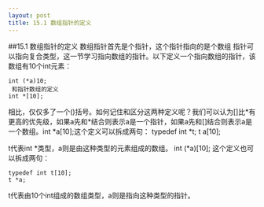 ```yaml
---
layout: post
title: 15.1 数组指针的定义
---
```

##15.1 数组指针的定义
数组指针首先是个指针，这个指针指向的是个数组 指针可以指向复合类型，这一节学习指向数组的指针。以下定义一个指向数组的指针，该数组有10个int元素：

	int (*a)10;
	 和指针数组的定义
	int *[10];
相比，仅仅多了一个()括号。如何记住和区分这两种定义呢？我们可以认为\[\]比\*有更高的优先级，如果a先和\*结合则表示a是一个指针，如果a先和\[\]结合则表示a是一个数组。int \*a\[10\];这个定义可以拆成两句：
	typedef int *t;
	t a[10];

t代表int \*类型，a则是由这种类型的元素组成的数组。
	int (\*a)[10];
这个定义也可以拆成两句：

	typedef int t[10];
	t *a;

t代表由10个int组成的数组类型，a则是指向这种类型的指针。
